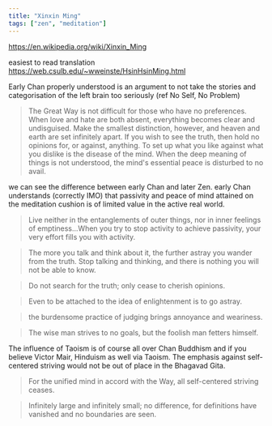 ```yaml
---
title: "Xinxin Ming"
tags: ["zen", "meditation"]
---
```


https://en.wikipedia.org/wiki/Xinxin_Ming

easiest to read translation
https://web.csulb.edu/~wweinste/HsinHsinMing.html

Early Chan properly understood is an argument to not take the stories and categorisation of the left brain too seriously (ref No Self, No Problem)

> The Great Way is not difficult for those who have no preferences.  When love and hate are both absent, everything becomes clear and undisguised.  Make the smallest distinction, however, and heaven and earth are set infinitely apart. If you wish to see the truth, then hold no opinions for, or against, anything.  To set up what you like against what you dislike is the disease of the mind.  When the deep meaning of things is not understood, the mind's essential peace is disturbed to no avail.

we can see the difference between early Chan and later Zen. early Chan understands (correctly IMO) that passivity and peace of mind attained on the meditation cushion is of limited value in the active real world.

> Live neither in the entanglements of outer things, nor in inner feelings of emptiness...When you try to stop activity to achieve passivity, your very effort fills you with activity. 

> The more you talk and think about it, the further astray you wander from the truth.  Stop talking and thinking, and there is nothing you will not be able to know.

> Do not search for the truth; only cease to cherish opinions.

> Even to be attached to the idea of enlightenment is to go astray.

> the burdensome practice of judging brings annoyance and weariness. 

> The wise man strives to no goals, but the foolish man fetters himself.

The influence of Taoism is of course all over Chan Buddhism and if you believe Victor Mair, Hinduism as well via Taoism. The emphasis against self-centered striving would not be out of place in the Bhagavad Gita.

> For the unified mind in accord with the Way, all self-centered striving ceases.

> Infinitely large and infinitely small; no difference, for definitions have vanished and no boundaries are seen.
